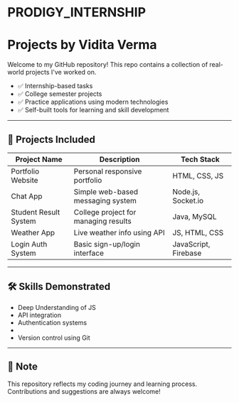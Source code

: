 # PRODIGY_INTERNSHIP
# Projects by Vidita Verma

Welcome to my GitHub repository! This repo contains a collection of real-world projects I've worked on.

- ✅ Internship-based tasks
- ✅ College semester projects
- ✅ Practice applications using modern technologies
- ✅ Self-built tools for learning and skill development

---

## 📂 Projects Included

| Project Name | Description | Tech Stack |
|--------------|-------------|-------------|
| Portfolio Website | Personal responsive portfolio | HTML, CSS, JS |
| Chat App | Simple web-based messaging system | Node.js, Socket.io |
| Student Result System | College project for managing results | Java, MySQL |
| Weather App | Live weather info using API | JS, HTML, CSS |
| Login Auth System | Basic sign-up/login interface | JavaScript, Firebase |

---

## 🛠️ Skills Demonstrated
- Deep Understanding of JS
- API integration
- Authentication systems
- 
- Version control using Git

---

## 📌 Note
This repository reflects my coding journey and learning process. Contributions and suggestions are always welcome!

